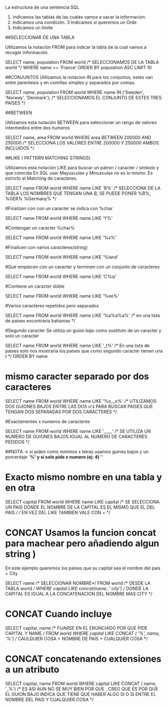 La estructura de una sentencia SQL 
1. indicamos las tablas de las cuales vamos a sacar la informacion.
2. Indicamos una condición.
3 Indicamos si queremos un Orde
4. Indicamos un limite

##SELECCIONAR DE UNA TABLA

Utilizamos la notación FROM para indicar la tabla de la cual vamos a recoger información.

SELECT name, population 
FROM world   /* SELECCIONAMOS DE LA TABLA world */
WHERE name >= 'France'
ORDER BY population ASC
LIMIT 10

##CONJUNTOS
Utilizamos la notacion IN para los conjuntos, estes van entre parentesis y en comillas simples y separados por comas.

SELECT name, population 
FROM world
WHERE name IN ('Sweden', 'Norway', 'Denmark'); /* SELECCIONAMOS EL CONJUNTO DE ESTES TRES PAISES */

##BETWEEN

Utilizamos esta notación BETWEEN para seleccionar un rango de valores intermedios entre dos numeros

SELECT name, area FROM world
  WHERE area BETWEEN 200000 AND 250000 /* SELECCIONA LOS VALORES ENTRE 200000 Y 250000 AMBOS INCLUIDOS */
  
  ##LIKE ( PATTERN MATCHING STRINGS)
  
  Utilizamos esta notación LIKE para buscar un patron / caracter / simbolo  y que coincida
  En SQL usar Mayusculas y Minusculas no es lo mismo. Es extricto el Matching de caracteres.
  
  SELECT name FROM world
  WHERE name LIKE 'B%' /* SELECCIONA DE LA TABLA LOS NOMBRES QUE TENGAN UNA B, SE PUEDE PONER %B%, %GER% %Germany% */
  
  #Finalizen con con un caracter se indica con %char
  
  SELECT name FROM world
  WHERE name LIKE 'Y%'
  
  #Contengan un caracter %char%
  
  SELECT name FROM world
  WHERE name LIKE '%x%'
  
  #Finalicen con varios caracteres(string)
  
  SELECT name FROM world
  WHERE name LIKE '%land'
  
  #Que empiecen con un caracter y terminen con un conjunto de caracteres
  
  SELECT name FROM world
  WHERE name LIKE 'C%ia' 
  
  #Contiene un caracter doble
  
  SELECT name FROM world
  WHERE name LIKE '%ee%'
  
  #Varios caracteres repetidos pero separados 
  
  SELECT name FROM world
  WHERE name LIKE '%a%a%a%' /* en una lista de paises encontraria bahamas */
  
#Segundo caracter Se utiliza un guion bajo como sustituto de un caracter y solo un caracter 
  
SELECT name 
FROM world
WHERE name LIKE '_t%' /* En una lista de paises solo nos mostraria los paises que como segundo caracter tienen una t */
ORDER BY name
  
# mismo caracter separado por dos caracteres 
  
SELECT name FROM world
WHERE name LIKE '%o__o%' /* UTILIZAMOS DOS GUIONES BAJOS ENTRE LAS DOS o's PARA BUSCAR PAISES QUE TENGAN DOS SEPARADAS POR DOS CARACTERES */

#Exactamentes x numeros de caracteres

SELECT name FROM world
WHERE name LIKE '____' /* SE UTILIZA UN NUMERO DE GUIONES BAJOS IGUAL AL NUMERO DE CARACTERES PEDIDOS */

##NOTA -> si piden como minimos x letras usamos guines bajos y un porcentaje '____%' y si solo pide x numero (ej: 4) '____'
 
# Exacto mismo nombre en una tabla y en otra

SELECT capital
FROM world
WHERE name LIKE capital /* SE SELECCIONA UN PAIS DONDE EL NOMBRE DE LA CAPITAL ES EL MISMO QUE EL DEL PAIS */ /* EN VEZ DEL LIKE TAMBIEN VALE CON = */

# CONCAT Usamos la funcion concat para machear pero añadiendo algun string )
En este ejemplo queremos los paises que su capital sea el nombre del pais + City 

SELECT name /* SELECCIONAR NOMBRE*/
FROM world /* DESDE LA TABLA world */
WHERE capital LIKE concat(name, ' city') /* DONDE LA CAPITAL ES IGUAL A LA CONCATENACION DEL NOMBRE MAS CITY */
 
 # CONCAT Cuando incluye 
 
SELECT capital, name /* FIJARSE EN EL ENUNCIADO POR QUE PIDE CAPITAL Y NAME */
FROM world
WHERE capital LIKE CONCAT ( '%', name, '%') /* CAULQUIER COSA + NOMBRE DE PAIS + CUALQUIER COSA */

# CONCAT concatenando extensiones a un atributo

SELECT capital, name
FROM world
WHERE capital LIKE CONCAT ( name, '_%') /* ES ASI AUN NO SE MUY BIEN POR QUE , CREO QUE ES POR QUE EL GUION BAJO INDICA QUE TIENE QUE HABER ALGO SI O SI ENTRE EL NOMBRE DEL PAIS Y CUALQUIER COSA */




 
 
 
 
 
 
 
 
 
 
 
 
 
 
 
 
 
 
 
  
